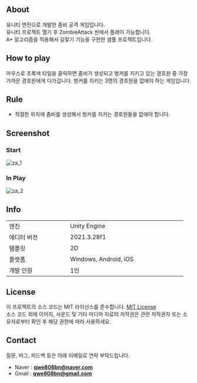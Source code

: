 <!-- https://github.com/TereaGreen -->

## About

유니티 엔진으로 개발한 좀비 공격 게임입니다.
<br>
유니티 프로젝트 열기 후 ZombieAttack 씬에서 플레이 가능합니다.
<br>
A* 알고리즘을 적용해서 길찾기 기능을 구현한 샘플 프로젝트입니다.

## How to play

마우스로 초록색 타일을 클릭하면 좀비가 생성되고 벙커를 지키고 있는 경호원 중 가장 가까운 경호원에게 다가갑니다. 벙커를 지키는 3명의 경호원을 없애야 하는 게임입니다.

## Rule

- 적절한 위치에 좀비를 생성해서 벙커를 지키는 경호원들을 없애야 합니다.

## Screenshot

### Start

![za_1](https://github.com/TereaGreen/ZombieAttack/assets/80702114/e1abc23b-153d-4a17-b45a-fcdc88789388)

### In Play

![za_2](https://github.com/TereaGreen/ZombieAttack/assets/80702114/d895d5ae-ff6a-455c-af23-2405eb882531)

## Info

<table>
    <tr>
        <td width="150">엔진</td>
        <td width="300">Unity Engine</td>
    </tr>
    <tr>
        <td>에디터 버전</td>
        <td>2021.3.28f1</td>
    </tr>
    <tr>
        <td>템플릿</td>
        <td>2D</td>
    </tr>
    <tr>
        <td>플랫폼</td>
        <td>Windows, Android, iOS</td>
    </tr>
    <tr>
        <td>개발 인원</td>
        <td>1인</td>
    </tr>
</table>

## License

이 프로젝트의 소스 코드는 MIT 라이선스를 준수합니다. <a href="https://en.wikipedia.org/wiki/MIT_License">MIT License</a>
<br>
소스 코드 외에 이미지, 사운드 및 기타 미디어 자료의 저작권은 관련 저작권자 또는 소유자로부터 확인 후 해당 권한에 따라 사용하세요.

## Contact

질문, 버그, 피드백 등은 아래 이메일로 연락 부탁드립니다.
<br>
- Naver : <b>qwe808bn@naver.com</b>
- Gmail : <b>qwe808bn@gmail.com</b>
